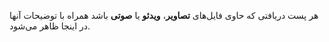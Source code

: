 هر پست دریافتی که حاوی فایل‌های **تصاویر**، **ویدئو** یا **صوتی** باشد همراه با توضیحات آنها در اینجا ظاهر می‌شود.
